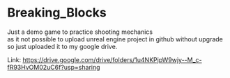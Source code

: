 # Breaking_Blocks
Just a demo game to practice shooting mechanics<br />
as it not possible to upload unreal engine project in github without upgrade
so just uploaded it to my google drive.

Link: https://drive.google.com/drive/folders/1u4NKPjpW9wjy--M_c-fR93HvOM02uC6f?usp=sharing
